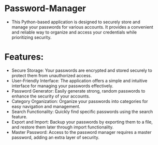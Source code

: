 # Password-Manager
* This Python-based application is designed to securely store and manage your passwords for various accounts. It provides a convenient and reliable way to organize and access your credentials while prioritizing security.

# Features:
* Secure Storage: Your passwords are encrypted and stored securely to protect them from unauthorized access.
* User-Friendly Interface: The application offers a simple and intuitive interface for managing your passwords effectively.
* Password Generator: Easily generate strong, random passwords to enhance the security of your accounts.
* Category Organization: Organize your passwords into categories for easy navigation and management.
* Search Functionality: Quickly find specific passwords using the search feature.
* Export and Import: Backup your passwords by exporting them to a file, and restore them later through import functionality.
* Master Password: Access to the password manager requires a master password, adding an extra layer of security.
